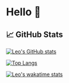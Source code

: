 # Hello 👋

## 📈 GitHub Stats
[![Leo's GitHub stats](https://github-readme-stats.vercel.app/api?username=leogaudin&show_icons=true&theme=transparent&show_owner=true)](https://github.com/leogaudin)

[![Top Langs](https://github-readme-stats.vercel.app/api/top-langs/?username=leogaudin)](https://github.com/leogaudin)

[![Leo's wakatime stats](https://github-readme-stats.vercel.app/api/wakatime?username=leogaudin)](https://github.com/leogaudin)
